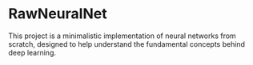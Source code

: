 # RawNeuralNet
This project is a  minimalistic implementation of neural networks from scratch, designed to help understand the fundamental concepts behind deep learning.
